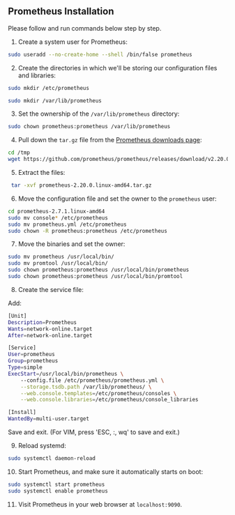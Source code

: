 ## Prometheus Installation

Please follow and run commands below step by step.

1. Create a system user for Prometheus:

```bash
sudo useradd --no-create-home --shell /bin/false prometheus
```

2. Create the directories in which we'll be storing our configuration files and libraries:

```bash
sudo mkdir /etc/prometheus
```

```bash
sudo mkdir /var/lib/prometheus
```

3. Set the ownership of the `/var/lib/prometheus` directory:

```bash
sudo chown prometheus:prometheus /var/lib/prometheus
```

4. Pull down the `tar.gz` file from the [Prometheus downloads page](https://prometheus.io/download/):

```bash
cd /tmp
wget https://github.com/prometheus/prometheus/releases/download/v2.20.0/prometheus-2.20.0.linux-amd64.tar.gz
```

5. Extract the files:

```bash
 tar -xvf prometheus-2.20.0.linux-amd64.tar.gz
```

6. Move the configuration file and set the owner to the `prometheus` user:

```bash
cd prometheus-2.7.1.linux-amd64
sudo mv console* /etc/prometheus
sudo mv prometheus.yml /etc/prometheus
sudo chown -R prometheus:prometheus /etc/prometheus
```

7. Move the binaries and set the owner:

```bash
sudo mv prometheus /usr/local/bin/
sudo mv promtool /usr/local/bin/
sudo chown prometheus:prometheus /usr/local/bin/prometheus
sudo chown prometheus:prometheus /usr/local/bin/promtool
```
8. Create the service file:

Add:

```bash
[Unit]
Description=Prometheus
Wants=network-online.target
After=network-online.target

[Service]
User=prometheus
Group=prometheus
Type=simple
ExecStart=/usr/local/bin/prometheus \
    --config.file /etc/prometheus/prometheus.yml \
    --storage.tsdb.path /var/lib/prometheus/ \
    --web.console.templates=/etc/prometheus/consoles \
    --web.console.libraries=/etc/prometheus/console_libraries

[Install]
WantedBy=multi-user.target
```
Save and exit. (For VIM, press 'ESC, :, wq' to save and exit.)

9. Reload systemd:

```bash
sudo systemctl daemon-reload
```

10. Start Prometheus, and make sure it automatically starts on boot:

```bash
sudo systemctl start prometheus
sudo systemctl enable prometheus
```

11. Visit Prometheus in your web browser at `localhost:9090`.





